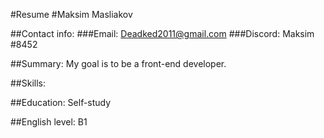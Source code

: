 #Resume
#Maksim Masliakov

##Contact info:
###Email: Deadked2011@gmail.com
###Discord: Maksim #8452

##Summary:
My goal is to be a front-end developer.

##Skills:


##Education:
Self-study

##English level:
B1